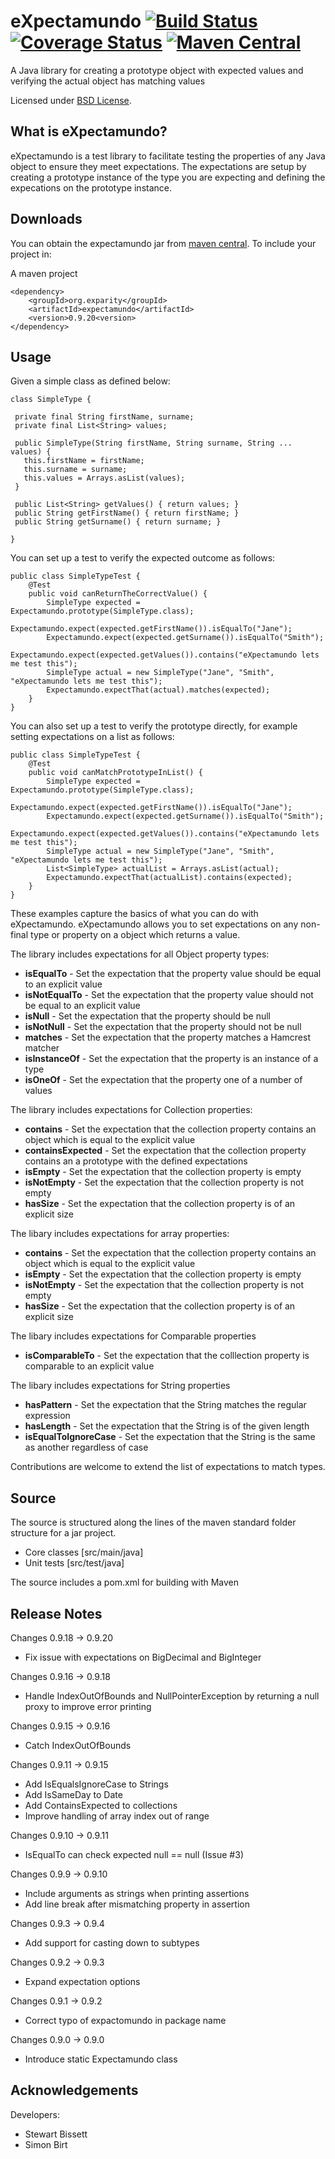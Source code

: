 eXpectamundo  [![Build Status](https://travis-ci.org/eXparity/expectamundo.svg?branch=master)](https://travis-ci.org/eXparity/expectamundo) [![Coverage Status](https://coveralls.io/repos/eXparity/expectamundo/badge.png?branch=master)](https://coveralls.io/r/eXparity/expectamundo?branch=master) [![Maven Central](https://img.shields.io/maven-central/v/org.exparity/expectamundo.svg)](https://img.shields.io/maven-central/v/org.exparity/expectamundo.svg)
=============

A Java library for creating a prototype object with expected values and verifying the actual object has matching values

Licensed under [BSD License][].

What is eXpectamundo?
-----------------
eXpectamundo is a test library to facilitate testing the properties of any Java object to ensure they meet expectations. The expectations are setup by creating a prototype instance of the type you are expecting and defining the expecations on the prototype instance.  

Downloads
---------
You can obtain the expectamundo jar from [maven central][]. To include your project in:

A maven project

    <dependency>
        <groupId>org.exparity</groupId>
        <artifactId>expectamundo</artifactId>
        <version>0.9.20<version>
    </dependency>

Usage
-------------

Given a simple class as defined below:

    class SimpleType {
    
     private final String firstName, surname;
     private final List<String> values;
     
     public SimpleType(String firstName, String surname, String ... values) {
       this.firstName = firstName;
       this.surname = surname;
       this.values = Arrays.asList(values);
     }
       
     public List<String> getValues() { return values; }
     public String getFirstName() { return firstName; }
     public String getSurname() { return surname; }
     
    }

You can set up a test to verify the expected outcome as follows:

    public class SimpleTypeTest {
		@Test
		public void canReturnTheCorrectValue() {
			SimpleType expected = Expectamundo.prototype(SimpleType.class);
			Expectamundo.expect(expected.getFirstName()).isEqualTo("Jane");
			Expectamundo.expect(expected.getSurname()).isEqualTo("Smith");
			Expectamundo.expect(expected.getValues()).contains("eXpectamundo lets me test this");
			SimpleType actual = new SimpleType("Jane", "Smith", "eXpectamundo lets me test this");
			Expectamundo.expectThat(actual).matches(expected);
		}
    }

You can also set up a test to verify the prototype directly, for example setting expectations on a list as follows:

    public class SimpleTypeTest {
		@Test
		public void canMatchPrototypeInList() {
			SimpleType expected = Expectamundo.prototype(SimpleType.class);
			Expectamundo.expect(expected.getFirstName()).isEqualTo("Jane");
			Expectamundo.expect(expected.getSurname()).isEqualTo("Smith");
			Expectamundo.expect(expected.getValues()).contains("eXpectamundo lets me test this");
			SimpleType actual = new SimpleType("Jane", "Smith", "eXpectamundo lets me test this");
			List<SimpleType> actualList = Arrays.asList(actual);
			Expectamundo.expectThat(actualList).contains(expected);
		}
    }

These examples capture the basics of what you can do with eXpectamundo. eXpectamundo allows you to set expectations on any non-final type or property on a object which returns a value.

The library includes expectations for all Object property types:

* __isEqualTo__ - Set the expectation that the property value should be equal to an explicit value
* __isNotEqualTo__ - Set the expectation that the property value should not be equal to an explicit value
* __isNull__ - Set the expectation that the property should be null
* __isNotNull__ - Set the expectation that the property should not be null
* __matches__ - Set the expectation that the property matches a Hamcrest matcher
* __isInstanceOf__ - Set the expectation that the property is an instance of a type
* __isOneOf__ - Set the expectation that the property one of a number of values

The library includes expectations for Collection properties:

* __contains__ - Set the expectation that the collection property contains an object which is equal to the explicit value
* __containsExpected__ - Set the expectation that the collection property contains an a prototype with the defined expectations
* __isEmpty__ - Set the expectation that the collection property is empty
* __isNotEmpty__ - Set the expectation that the collection property is not empty
* __hasSize__ - Set the expectation that the collection property is of an explicit size

The libary includes expectations for array properties:

* __contains__ - Set the expectation that the collection property contains an object which is equal to the explicit value
* __isEmpty__ - Set the expectation that the collection property is empty
* __isNotEmpty__ - Set the expectation that the collection property is not empty
* __hasSize__ - Set the expectation that the collection property is of an explicit size

The libary includes expectations for Comparable properties

* __isComparableTo__ - Set the expectation that the colllection property is comparable to an explicit value

The libary includes expectations for String properties

* __hasPattern__ - Set the expectation that the String matches the regular expression
* __hasLength__ - Set the expectation that the String is of the given length
* __isEqualToIgnoreCase__ - Set the expectation that the String is the same as another regardless of case

Contributions are welcome to extend the list of expectations to match types.

Source
------
The source is structured along the lines of the maven standard folder structure for a jar project.

  * Core classes [src/main/java]
  * Unit tests [src/test/java]

The source includes a pom.xml for building with Maven 

Release Notes
-------------

Changes 0.9.18 -> 0.9.20
  * Fix issue with expectations on BigDecimal and BigInteger

Changes 0.9.16 -> 0.9.18
  * Handle IndexOutOfBounds and NullPointerException by returning a null proxy to improve error printing

Changes 0.9.15 -> 0.9.16
  * Catch IndexOutOfBounds

Changes 0.9.11 -> 0.9.15
  * Add IsEqualsIgnoreCase to Strings
  * Add IsSameDay to Date  
  * Add ContainsExpected to collections
  * Improve handling of array index out of range  

Changes 0.9.10 -> 0.9.11
  * IsEqualTo can check expected null == null (Issue #3)

Changes 0.9.9 -> 0.9.10
  * Include arguments as strings when printing assertions
  * Add line break after mismatching property in assertion

Changes 0.9.3 -> 0.9.4
  * Add support for casting down to subtypes

Changes 0.9.2 -> 0.9.3
  * Expand expectation options

Changes 0.9.1 -> 0.9.2
  * Correct typo of expactomundo in package name

Changes 0.9.0 -> 0.9.0
  * Introduce static Expectamundo class
            
Acknowledgements
----------------
Developers:
  * Stewart Bissett
  * Simon Birt


[BSD License]: http://opensource.org/licenses/BSD-3-Clause
[Maven central]: http://search.maven.org/#search%7Cga%7C1%7Ca%3A%22expectamundo%22
